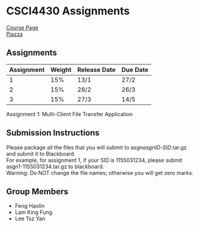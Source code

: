 # CSCI4430 Assignments

[Course Page](http://course.cse.cuhk.edu.hk/~csci4430/)  
[Piazza](https://piazza.com/class/k4gkrtwpx1m3yr)

## Assignments

| Assignment | Weight | Release Date | Due Date | 
| -----------| ------ | ------------ | -------- |
| 1          | 15%    | 13/1         | 27/2     |
| 2          | 15%    | 28/2         | 26/3     |
| 3          | 15%    | 27/3         | 14/5     |

Assignment 1: Multi-Client File Transfer Application

## Submission Instructions

Please package all the files that you will submit to asgn*asgnID*-*SID*.tar.gz and submit it to Blackboard.  
For example, for assignment 1, if your SID is 1155031234, please submit asgn1-1155031234.tar.gz to blackboard.  
Warning: Do NOT change the file names; otherwise you will get zero marks. 

## Group Members
- Feng Haolin
- Lam King Fung
- Lee Tsz Yan
